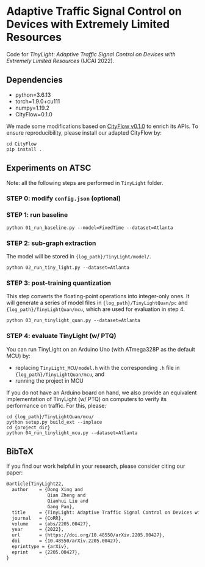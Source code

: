 # Adaptive Traffic Signal Control on Devices with Extremely Limited Resources

Code for _TinyLight: Adaptive Traffic Signal Control on Devices with Extremely Limited Resources_ (IJCAI 2022). 

## Dependencies
- python=3.6.13
- torch=1.9.0+cu111
- numpy=1.19.2
- CityFlow=0.1.0 

We made some modifications based on [CityFlow v0.1.0](https://github.com/cityflow-project/CityFlow) to enrich its APIs. To ensure reproducibility, please install our adapted CityFlow by: 
```shell
cd CityFlow
pip install .
```

## Experiments on ATSC

Note: all the following steps are performed in `TinyLight` folder.  
### STEP 0: modify `config.json` (optional)

### STEP 1: run baseline 
```shell
python 01_run_baseline.py --model=FixedTime --dataset=Atlanta
```

### STEP 2: sub-graph extraction
The model will be stored in `{log_path}/TinyLight/model/`.
```shell
python 02_run_tiny_light.py --dataset=Atlanta
```

### STEP 3: post-training quantization 

This step converts the floating-point operations into integer-only ones. It will generate a series of model files in `{log_path}/TinyLightQuan/pc` and 
`{log_path}/TinyLightQuan/mcu`, which are used for evaluation in step 4. 
```shell
python 03_run_tinylight_quan.py --dataset=Atlanta 
```

### STEP 4: evaluate TinyLight (w/ PTQ)

You can run TinyLight on an Arduino Uno (with ATmega328P as the default MCU) by: 
 
- replacing `TinyLight_MCU/model.h` with the corresponding `.h` file in `{log_path}/TinyLightQuan/mcu`, and
- running the project in MCU 


If you do not have an Arduino board on hand, we also provide an equivalent implementation of TinyLight (w/ PTQ) on computers to verify its performance on traffic. For this, please: 
```shell 
cd {log_path}/TinyLightQuan/mcu/ 
python setup.py build_ext --inplace
cd {project_dir}
python 04_run_tinylight_mcu.py --dataset=Atlanta 
```

## BibTeX

If you find our work helpful in your research, please consider citing our paper:
```tex
@article{TinyLight22,
  author    = {Dong Xing and
               Qian Zheng and
               Qianhui Liu and
               Gang Pan},
  title     = {TinyLight: Adaptive Traffic Signal Control on Devices with Extremely Limited Resources},
  journal   = {CoRR},
  volume    = {abs/2205.00427},
  year      = {2022},
  url       = {https://doi.org/10.48550/arXiv.2205.00427},
  doi       = {10.48550/arXiv.2205.00427},
  eprinttype = {arXiv},
  eprint    = {2205.00427},
}
```
